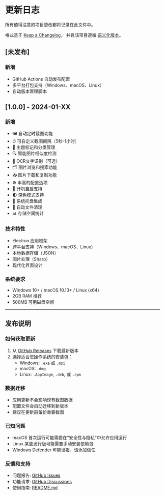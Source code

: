 # 更新日志

所有值得注意的项目更改都将记录在此文件中。

格式基于 [Keep a Changelog](https://keepachangelog.com/zh-CN/1.0.0/)，
并且该项目遵循 [语义化版本](https://semver.org/lang/zh-CN/)。

## [未发布]

### 新增
- GitHub Actions 自动发布配置
- 多平台打包支持（Windows、macOS、Linux）
- 自动版本管理脚本

## [1.0.0] - 2024-01-XX

### 新增
- 🖼️ 自动定时截图功能
- ⏰ 可自定义截图间隔（5秒-1小时）
- 🎯 主题标记和分类管理
- 🔍 智能图片相似度检测
- 📝 OCR文字识别（可选）
- 🗂️ 图片浏览和搜索功能
- 📥 图片下载和复制功能
- ⚙️ 丰富的配置选项
- 🔄 开机自启支持
- 🌓 深色模式支持
- 📱 系统托盘集成
- 💾 自动文件清理
- 📊 存储空间统计

### 技术特性
- Electron 应用框架
- 跨平台支持（Windows、macOS、Linux）
- 本地数据存储（JSON）
- 图片处理（Sharp）
- 现代化界面设计

### 系统要求
- Windows 10+ / macOS 10.13+ / Linux (x64)
- 2GB RAM 推荐
- 500MB 可用磁盘空间

---

## 发布说明

### 如何获取更新
1. 从 [GitHub Releases](https://github.com/samelltiger/auto-screenshot-tool/releases) 下载最新版本
2. 选择适合您操作系统的安装包：
   - Windows: `.exe` 或 `.msi`
   - macOS: `.dmg`
   - Linux: `.AppImage`, `.deb`, 或 `.rpm`

### 数据迁移
- 应用更新不会影响现有截图数据
- 配置文件会自动迁移到新版本
- 建议在更新前备份重要截图

### 已知问题
- macOS 首次运行可能需要在"安全性与隐私"中允许应用运行
- Linux 某些发行版可能需要手动安装依赖包
- Windows Defender 可能误报，请添加信任

### 反馈和支持
- 问题报告: [GitHub Issues](https://github.com/samelltiger/auto-screenshot-tool/issues)
- 功能请求: [GitHub Discussions](https://github.com/samelltiger/auto-screenshot-tool/discussions)
- 使用指南: [README.md](README.md)